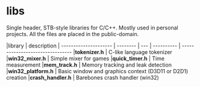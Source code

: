 # libs

Single header, STB-style libraries for C/C++. Mostly used in personal projects. All the files are placed in the public-domain.

|library | description
| --------------------- | -------- | --- | ---------- | --------------------------------
|**tokenizer.h** | C-like language tokenizer
|**win32_mixer.h** | Simple mixer for games
|**quick_timer.h** | Time measurement
|**mem_track.h** | Memory tracking and leak detection
|**win32_platform.h** | Basic window and graphics context (D3D11 or D2D1) creation
|**crash_handler.h** | Barebones crash handler (win32)
